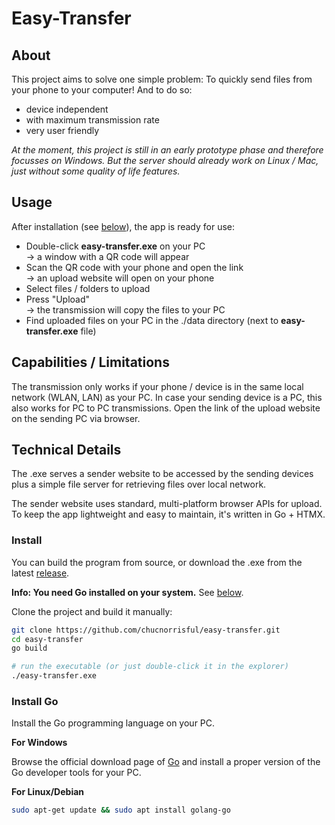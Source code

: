 # Easy-Transfer

## About
This project aims to solve one simple problem: To quickly send files
from your phone to your computer! And to do so:
- device independent
- with maximum transmission rate
- very user friendly

*At the moment, this project is still in an early prototype phase*
*and therefore focusses on Windows. But the server should already*
*work on Linux / Mac, just without some quality of life features.*

## Usage
After installation (see [below](#install)), the app is ready for use:

- Double-click **easy-transfer.exe** on your PC
 <br>  -> a window with a QR code will appear
- Scan the QR code with your phone and open the link
 <br>  -> an upload website will open on your phone
- Select files / folders to upload
- Press "Upload"
 <br>  -> the transmission will copy the files to your PC
- Find uploaded files on your PC in the ./data directory (next to **easy-transfer.exe** file)

## Capabilities / Limitations
The transmission only works if your phone / device is in the same
local network (WLAN, LAN) as your PC.
In case your sending device is a PC, this also works for PC to PC transmissions.
Open the link of the upload website on the sending PC via browser.

## Technical Details
The .exe serves a sender website to be accessed by the sending devices
plus a simple file server for retrieving files over local network.

The sender website uses standard, multi-platform browser APIs for upload.
To keep the app lightweight and easy to maintain, it's written in Go + HTMX.

### Install
You can build the program from source, or download the .exe from the latest
[release](https://github.com/chucnorrisful/easy-transfer/releases/latest).

**Info: You need Go installed on your system.**
See [below](#install-go).

Clone the project and build it manually:

```sh
git clone https://github.com/chucnorrisful/easy-transfer.git
cd easy-transfer
go build

# run the executable (or just double-click it in the explorer)
./easy-transfer.exe
```

### Install Go
Install the Go programming language on your PC.

**For Windows**

Browse the official download page of [Go](https://go.dev/dl/) and install a proper
version of the Go developer tools for your PC.

**For Linux/Debian**

```sh
sudo apt-get update && sudo apt install golang-go
```
